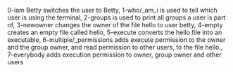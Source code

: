 0-iam Betty switches the user to Betty,
1-who/_am_i is used to tell which user is using the terminal,
2-groups is used to print all groups a user is part of,
3-newowner changes the owner of the file hello to user betty,
4-empty creates an empty file called hello,
5-execute converts the hello file into an executable,
6-multiple/_permissions adds execute permission to the owner and the group owner, and read permission to other users, to the file hello., 7-everybody adds execution permission to owner, group owner and other users 
